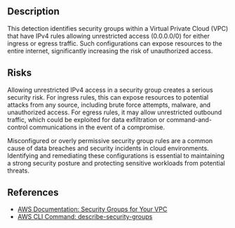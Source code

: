 ## Description

This detection identifies security groups within a Virtual Private Cloud (VPC) that have IPv4 rules allowing unrestricted access (0.0.0.0/0) for either ingress or egress traffic. Such configurations can expose resources to the entire internet, significantly increasing the risk of unauthorized access.

## Risks

Allowing unrestricted IPv4 access in a security group creates a serious security risk. For ingress rules, this can expose resources to potential attacks from any source, including brute force attempts, malware, and unauthorized access. For egress rules, it may allow unrestricted outbound traffic, which could be exploited for data exfiltration or command-and-control communications in the event of a compromise.

Misconfigured or overly permissive security group rules are a common cause of data breaches and security incidents in cloud environments. Identifying and remediating these configurations is essential to maintaining a strong security posture and protecting sensitive workloads from potential threats.

## References

- [AWS Documentation: Security Groups for Your VPC](https://docs.aws.amazon.com/vpc/latest/userguide/VPC_SecurityGroups.html)
- [AWS CLI Command: describe-security-groups](https://docs.aws.amazon.com/cli/latest/reference/ec2/describe-security-groups.html)
